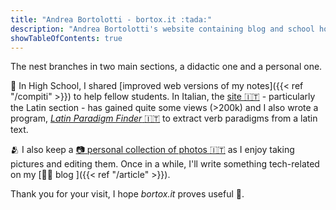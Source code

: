 ```yaml
---
title: "Andrea Bortolotti - bortox.it :tada:"
description: "Andrea Bortolotti's website containing blog and school homework pages."
showTableOfContents: true
---
```


The nest branches in two main sections, a didactic one and a personal one.

:school: In High School, I shared [improved web versions of my notes]({{< ref "/compiti" >}}) to help fellow students. In Italian, the [site :it:](https://bortox.it/Compiti-scolastici/) - particularly the Latin section - has gained quite some views (>200k) and I also wrote a program, [*Latin Paradigm Finder* :it:](https://bortox.it/trovaparadigmi/) to extract verb paradigms from a latin text.

:people_hugging: I also keep a [:camera: personal collection of photos :it:](https://bortox.it/galleria) as I enjoy taking pictures and editing them. Once in a while, I'll write something tech-related on my [:man_technologist: blog ]({{< ref "/article" >}}).

Thank you for your visit, I hope *bortox.it* proves useful :white_heart:. 